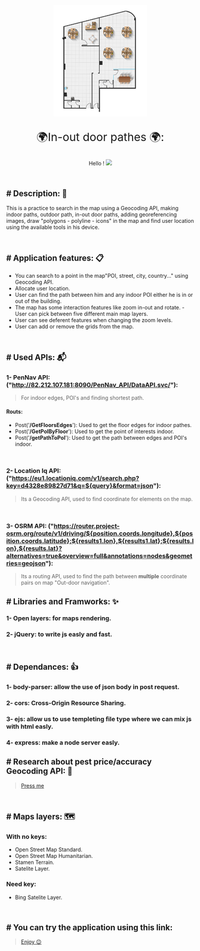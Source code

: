 <!-- 
[![Header](public/data/PenguinIN.png "Header")](public/data/PenguinIN.png) -->

<p align="center">
  <img width="250" height="300" src="public/data/PenguinIN.png">
</p>
<p align="center"  style="font-size:30px">
<font size="+2" style="font-size:30px">🌍In-out door pathes 🌍:</font>
</p>
<p align="center">
Hello ! <img src="https://raw.githubusercontent.com/MartinHeinz/MartinHeinz/master/wave.gif" width="30px">
</p>



<br />

## # Description: 📔
This is a practice to search in the map using a Geocoding API, making indoor paths, outdoor path, in-out door paths, adding georeferencing images, draw "polygons - polyline - icons" in the map and find user location using the available tools in his device.

<br />

## # Application features: 📋
- You can search to a point in the map"POI, street, city, country..." using Geocoding API.
- Allocate user location.
- User can find the path between him and any indoor POI either he is in or out of the building.
- The map has some interaction features like zoom in-out and rotate.
-User can pick between five different main map layers.
- User can see deferent features when changing the zoom levels.
- User can add or remove the grids from the map.

<br />

## # Used APIs: 📬
### 1- PenNav API: ("http://82.212.107.181:8090/PenNav_API/DataAPI.svc/"):
> For indoor edges, POI's and finding shortest path. 
#### Routs:
- Post('**/GetFloorsEdges**'): Used to get the floor edges for indoor pathes. 
- Post('**/GetPoIByFloor**'): Used to get the point of interests indoor. 
- Post('**/getPathToPoI**'): Used to get the path between edges and POI's indoor.

<br />

### 2- Location Iq API: ("https://eu1.locationiq.com/v1/search.php?key=d4328e89827d71&q=${query}&format=json"):
> Its a Geocoding API, used to find coordinate for elements on the map.

<br />

### 3- OSRM API: ("https://router.project-osrm.org/route/v1/driving/${position.coords.longitude},${position.coords.latitude};${results1.lon},${results1.lat};${results.lon},${results.lat}?alternatives=true&overview=full&annotations=nodes&geometries=geojson"):
> Its a routing API, used to find the path between **multiple** coordinate pairs on map "Out-door navigation".

## # Libraries and Framworks: ✨
### 1- Open layers: for maps rendering.
### 2- jQuery: to write js easly and fast.

<br />

## # Dependances: 👍
### 1- body-parser: allow the use of json body in post request.
### 2- cors: Cross-Origin Resource Sharing.
### 3- ejs: allow us to use templeting file type where we can mix js with html easly.
### 4- express: make a node server easly.

## # Research about pest price/accuracy Geocoding API: 🔎
>[Press me](public/data/bestGeocodingAPI.xlsx)

<br />

## # Maps layers: 🗺️
### With no keys:
- Open Street Map Standard.
- Open Street Map Humanitarian.
- Stamen Terrain.
- Satelite Layer.

### Need key:
- Bing Satelite Layer.

<br />

## # You can try the application using this link:
>[Enjoy 😉](https://geo-referencing.herokuapp.com/)

